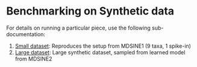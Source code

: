 # Benchmarking on Synthetic data

For details on running a particular piece, use the following sub-documentation:

1. [Small dataset](small/README.md): Reproduces the setup from MDSINE1 (9 taxa, 1 spike-in)
2. [Large dataset](large/README.md): Large synthetic dataset, sampled from learned model from MDSINE2
